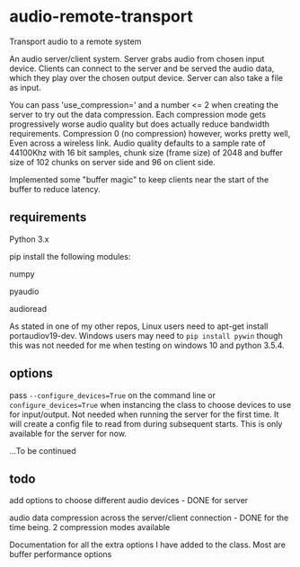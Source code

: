 # audio-remote-transport
Transport audio to a remote system

An audio server/client system. Server grabs audio from chosen input device. Clients can connect to the server and be served the audio data, which they play over the chosen output device. Server can also take a file as input.

You can pass 'use_compression=' and a number <= 2 when creating the server to try out the data compression. Each compression mode gets progressively worse audio quality but does actually reduce bandwidth requirements. Compression 0 (no compression) however, works pretty well, Even across a wireless link. Audio quality defaults to a sample rate of 44100Khz with 16 bit samples, chunk size (frame size) of 2048 and buffer size of 102 chunks on server side and 96 on client side.

Implemented some "buffer magic" to keep clients near the start of the buffer to reduce latency.

## requirements
Python 3.x

pip install the following modules:

numpy

pyaudio

audioread

As stated in one of my other repos, Linux users need to apt-get install portaudiov19-dev. Windows users may need to `pip install pywin` though this was not needed for me when testing on windows 10 and python 3.5.4.

## options
pass `--configure_devices=True` on the command line or `configure_devices=True` when instancing the class to choose devices to use for input/output. Not needed when running the server for the first time. It will create a config file to read from during subsequent starts. This is only available for the server for now.

...To be continued
## todo
add options to choose different audio devices - DONE for server

audio data compression across the server/client connection - DONE for the time being. 2 compression modes available

Documentation for all the extra options I have added to the class. Most are buffer performance options

